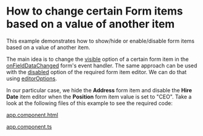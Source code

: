 # How to change certain Form items based on a value of another item

This example demonstrates how to show/hide or enable/disable form items based on a value of another item. 

The main idea is to change the [visible](https://js.devexpress.com/Documentation/ApiReference/UI_Widgets/dxForm/Item_Types/SimpleItem/#visible) option of a certain form item in the [onFieldDataChanged](https://js.devexpress.com/Documentation/ApiReference/UI_Widgets/dxForm/Configuration/#onFieldDataChanged) form's event handler. The same approach can be used with the [disabled](https://js.devexpress.com/Documentation/ApiReference/UI_Widgets/dxTextBox/Configuration/#disabled) option of the required form item editor. We can do that using [editorOptions](https://js.devexpress.com/Documentation/ApiReference/UI_Widgets/dxForm/Item_Types/SimpleItem/#editorOptions). 

In our particular case, we hide the **Address** form item and disable the **Hire Date** item editor when the **Position** form item value is set to "CEO". Take a look at the following files of this example to see the required code: 

[app.component.html](https://github.com/DevExpress-Examples/how-to-change-certain-Form-items-based-on-a-value-of-another-item/blob/18.2.7%2B/src/app/app.component.html)

[app.component.ts](https://github.com/DevExpress-Examples/how-to-change-certain-Form-items-based-on-a-value-of-another-item/blob/18.2.7%2B/src/app/app.component.ts)
